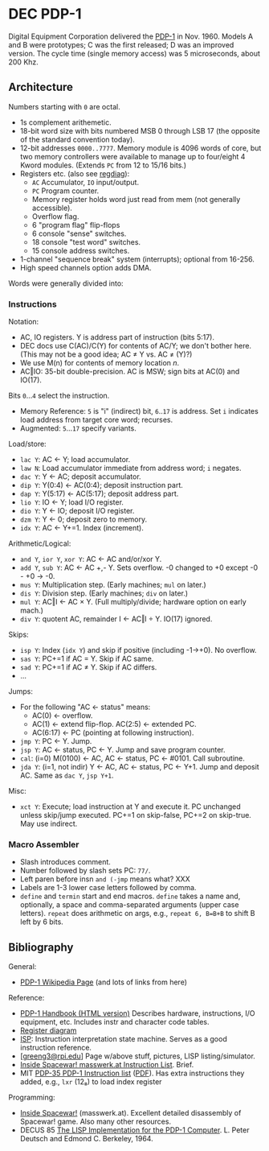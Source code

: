 DEC PDP-1
=========

Digital Equipment Corporation delivered the [PDP-1][wp] in Nov. 1960.
Models A and B were prototypes; C was the first released; D was an
improved version. The cycle time (single memory access) was 5
microseconds, about 200 Khz.


Architecture
------------

Numbers starting with `0` are octal.

- 1s complement arithemetic.
- 18-bit word size with bits numbered MSB 0 through LSB 17 (the
  opposite of the standard convention today).
- 12-bit addresses `0000..7777`. Memory module is 4096 words of
  core, but two memory controllers were available to manage up to
  four/eight 4 Kword modules. (Extends `PC` from 12 to 15/16 bits.)
- Registers etc. (also see [regdiag][]):
  - `AC` Accumulator, `IO` input/output.
  - `PC` Program counter.
  - Memory register holds word just read from mem (not generally accessible).
  - Overflow flag.
  - 6 "program flag" flip-flops
  - 6 console "sense" switches.
  - 18 console "test word" switches.
  - 15 console address switches.
- 1-channel "sequence break" system (interrupts); optional from 16-256.
- High speed channels option adds DMA.

Words were generally divided into:

### Instructions

Notation:  
- AC, IO registers. Y is address part of instruction (bits 5:17).
- DEC docs use C(AC)/C(Y) for contents of AC/Y; we don't bother here.
  (This may not be a good idea; AC ≠ Y vs. AC ≠ (Y)?)
- We use M(n) for contents of memory location _n_.
- AC‖IO: 35-bit double-precision. AC is MSW; sign bits at AC(0) and IO(17).

Bits `0`…`4` select the instruction.
- Memory Reference: `5` is "i" (indirect) bit, `6`‥`17` is address.
  Set `i` indicates load address from target core word; recurses.
- Augmented: `5`…`17` specify variants.

Load/store:
- `lac Y`: AC ← Y; load accumulator.
- `law N`: Load accumulator immediate from address word; `i` negates.
- `dac Y`: Y ← AC; deposit accumulator.
- `dip Y`: Y(0:4) ← AC(0:4); deposit instruction part.
- `dap Y`: Y(5:17) ← AC(5:17); deposit address part.
- `lio Y`: IO ← Y; load I/O register.
- `dio Y`: Y ← IO; deposit I/O register.
- `dzm Y`: Y ← 0; deposit zero to memory.
- `idx Y`: AC ← Y+=1. Index (increment).

Arithmetic/Logical:
- `and Y`, `ior Y`, `xor Y`: AC ← AC and/or/xor Y.
- `add Y`, `sub Y`: AC ← AC +,- Y.
  Sets overflow. -0 changed to +0 except -0 - +0 → -0.
- `mus Y`: Multiplication step. (Early machines; `mul` on later.)
- `dis Y`: Division step. (Early machines; `div` on later.)
- `mul Y`: AC‖I ← AC × Y. (Full multiply/divide; hardware option on early mach.)
- `div Y`: quotent AC, remainder I ← AC‖I ÷ Y. IO(17) ignored.

Skips:
- `isp Y`: Index (`idx Y`) and skip if positive (including -1→+0). No overflow.
- `sas Y`: PC+=1 if AC = Y. Skip if AC same.
- `sad Y`: PC+=1 if AC ≠ Y. Skip if AC differs.
- ...

Jumps:
- For the following "AC ← status" means:
  - AC(0) ← overflow.
  - AC(1) ← extend flip-flop. AC(2:5) ← extended PC.
  - AC(6:17) ← PC (pointing at following instruction).
- `jmp Y`: PC ← Y. Jump.
- `jsp Y`: AC ← status, PC ← Y. Jump and save program counter.
- `cal`: (i=0) M(0100) ← AC, AC ← status, PC ← #0101. Call subroutine.
- `jda Y`: (i=1, not indir) Y ← AC, AC ← status, PC ← Y+1.
   Jump and deposit AC. Same as `dac Y`, `jsp Y+1`.

Misc:
- `xct Y`: Execute; load instruction at Y and execute it. PC unchanged
  unless skip/jump executed. PC+=1 on skip-false, PC+=2 on skip-true.
  May use indirect.

### Macro Assembler

- Slash introduces comment.
- Number followed by slash sets PC: `77/`.
- Left paren before insn `and (-jmp` means what? XXX
- Labels are 1-3 lower case letters followed by comma.
- `define` and `termin` start and end macros. `define` takes a name
  and, optionally, a space and comma-separated arguments (upper case
  letters). `repeat` does arithmetic on args, e.g., `repeat 6, B=B+B`
  to shift B left by 6 bits.


Bibliography
------------

General:
* [PDP-1 Wikipedia Page][wp] (and lots of links from here)

Reference:
* [PDP-1 Handbook (HTML version)][handbook-html]
  Describes hardware, instructions, I/O equipment, etc.
  Includes instr and character code tables.
* [Register diagram][regdiag]
* [ISP][isp]: Instruction interpretation state machine.
  Serves as a good instruction reference.
* [greeng3@rpi.edu] Page w/above stuff, pictures, LISP listing/simulator.
* [Inside Spacewar! masswerk.at Instruction List][mass-instr]. Brief.
* MIT [PDP-35 PDP-1 Instruction list][pdp35] ([PDF][pdp35pdf]).
  Has extra instructions they added, e.g., `lxr` (12₈) to load index register

Programming:
* [Inside Spacewar!][mass-isw] (masswerk.at). Excellent detailed
  disassembly of Spacewar! game. Also many other resources.
* DECUS 85 [The LISP Implementation for the PDP-1 Computer][lisp].
  L. Peter Deutsch and Edmond C. Berkeley, 1964.



<!-------------------------------------------------------------------->
[handbook-html]: https://web.archive.org/web/20110514105011/http://www.dbit.com/~greeng3/pdp1/pdp1.html
[isp]: https://web.archive.org/web/20110514105000/http://www.dbit.com/~greeng3/pdp1/pdp1.isp
[mass-instr]: https://www.masswerk.at/spacewar/inside/pdp1-instructions.html
[mass-isw]: https://www.masswerk.at/spacewar/inside/
[pdp35]: https://archive.org/details/bitsavers_mitrlepdp1aug68_4111482
[pdp35pdf]: https://archive.org/details/bitsavers_mitrlepdp1aug68_4111482
[regdiag]: https://web.archive.org/web/20110514104923/http://www.dbit.com/~greeng3/pdp1/pdp1.rt
[wp]: https://en.wikipedia.org/wiki/PDP-1
[lisp]: https://www.computerhistory.org/pdp-1/_media/pdf/DEC.pdp_1.1964.102650371.pdf

